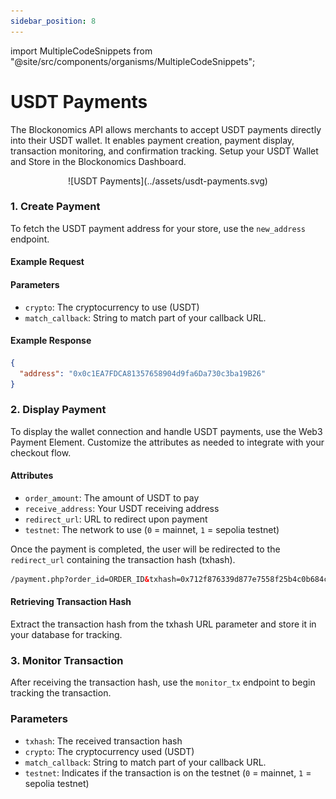 ```yaml
---
sidebar_position: 8
---
```


import MultipleCodeSnippets from "@site/src/components/organisms/MultipleCodeSnippets";

# USDT Payments

The Blockonomics API allows merchants to accept USDT payments directly into their USDT wallet. It enables payment creation, payment display, transaction monitoring, and confirmation tracking. Setup your USDT Wallet and Store in the Blockonomics Dashboard.

<center>![USDT Payments](../assets/usdt-payments.svg)</center>

### 1. Create Payment

To fetch the USDT payment address for your store, use the `new_address` endpoint.

#### Example Request

<MultipleCodeSnippets variant="USDT Payments - Create Payment" />

#### Parameters

- `crypto`: The cryptocurrency to use (USDT)
- `match_callback`: String to match part of your callback URL.

#### Example Response

```json
{
  "address": "0x0c1EA7FDCA81357658904d9fa6Da730c3ba19B26"
}
```

### 2. Display Payment

To display the wallet connection and handle USDT payments, use the Web3 Payment Element. Customize the attributes as needed to integrate with your checkout flow.

<MultipleCodeSnippets variant="USDT Payments - Display Payment" />

#### Attributes

- `order_amount`: The amount of USDT to pay
- `receive_address`: Your USDT receiving address
- `redirect_url`: URL to redirect upon payment
- `testnet`: The network to use (`0` = mainnet, `1` = sepolia testnet)

Once the payment is completed, the user will be redirected to the `redirect_url` containing the transaction hash (txhash).

```html
/payment.php?order_id=ORDER_ID&txhash=0x712f876339d877e7558f25b4c0b684c5e1d1a11472d407a175c231894b280714
```

#### Retrieving Transaction Hash

Extract the transaction hash from the txhash URL parameter and store it in your database for tracking.

<MultipleCodeSnippets variant="USDT Payments - Transaction Hash" />

### 3. Monitor Transaction

After receiving the transaction hash, use the `monitor_tx` endpoint to begin tracking the transaction.

<MultipleCodeSnippets variant="USDT Payments - Monitor Transaction" />

### Parameters

- `txhash`: The received transaction hash
- `crypto`: The cryptocurrency used (USDT)
- `match_callback`: String to match part of your callback URL.
- `testnet`: Indicates if the transaction is on the testnet (`0` = mainnet, `1` = sepolia testnet)
